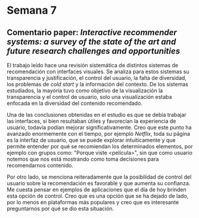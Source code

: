 # Semana 7
## Comentario paper: *Interactive recommender systems: a survey of the state of the art and future research challenges and opportunities*

El trabajo leído hace una revisión sistemática de distintos sistemas de recomendación con interfaces visuales. Se analiza para estos sistemas su transparencia y justificación, el control del usuario, la falta de diversidad, los problemas de *cold start* y la información del contexto. De los sistemas estudiados, la mayoría tuvo como objetivo de la visualización la transparencia y el control de usuario, solo una visualización estaba enfocada en la diversidad del contenido recomendado.

Una de las conclusiones obtenidas en el estudio es que se debía trabajar las interfaces, si bien resultaban útiles y favorecían la experiencia de usuario, todavía podían mejorar significativamente. Creo que este punto ha avanzado enormemente con el tiempo, por ejemplo *Netflix*, toda su página es la interfaz de usuario, que se puede explorar intuiticamente y que permite entender por qué se recomiendan los determinados elementos, por ejemplo con grupos como: "Porque viste <película>", sin que como usuario notemos que nos está mostrando como toma decisiones para recomendarnos contenido. 

Por otro lado, se menciona reiteradamente que la posibilidad de control del usuario sobre la recomendación es favorable y que aumenta su confianza. Me cuesta pensar en ejemplos de aplicaciones que el día de hoy brinden esta opción de control. Creo que es una opción que se ha dejado de lado, por lo menos en plataformas más populares y creo que es interesante preguntarnos por qué se dio esta situación.